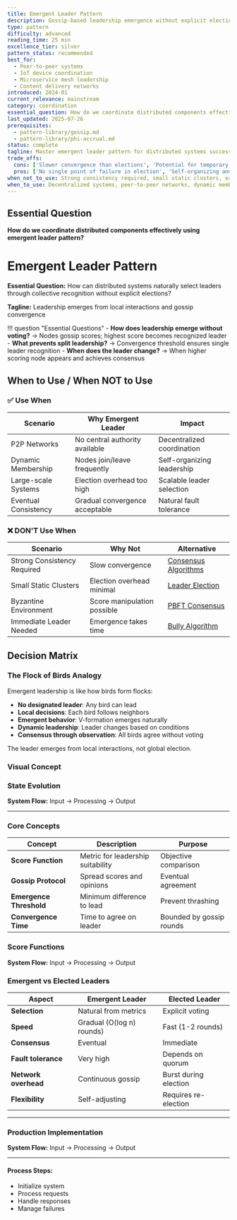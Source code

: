```yaml
---
title: Emergent Leader Pattern
description: Gossip-based leadership emergence without explicit elections in distributed systems
type: pattern
difficulty: advanced
reading_time: 25 min
excellence_tier: silver
pattern_status: recommended
best_for:
  - Peer-to-peer systems
  - IoT device coordination
  - Microservice mesh leadership
  - Content delivery networks
introduced: 2024-01
current_relevance: mainstream
category: coordination
essential_question: How do we coordinate distributed components effectively using emergent leader pattern?
last_updated: 2025-07-26
prerequisites:
  - pattern-library/gossip.md
  - pattern-library/phi-accrual.md
status: complete
tagline: Master emergent leader pattern for distributed systems success
trade_offs:
  cons: ['Slower convergence than elections', 'Potential for temporary split leadership', 'Score function design complexity', 'Network overhead for gossip']
  pros: ['No single point of failure in election', 'Self-organizing and adaptive', 'Handles dynamic membership well', 'High fault tolerance']
when_not_to_use: Strong consistency required, small static clusters, explicit leader election available
when_to_use: Decentralized systems, peer-to-peer networks, dynamic membership, eventual consistency acceptable
---
```



## Essential Question

**How do we coordinate distributed components effectively using emergent leader pattern?**


# Emergent Leader Pattern

**Essential Question:** How can distributed systems naturally select leaders through collective recognition without explicit elections?

**Tagline:** Leadership emerges from local interactions and gossip convergence

!!! question "Essential Questions"
    - **How does leadership emerge without voting?** → Nodes gossip scores; highest score becomes recognized leader
    - **What prevents split leadership?** → Convergence threshold ensures single leader recognition
    - **When does the leader change?** → When higher scoring node appears and achieves consensus

## When to Use / When NOT to Use

### ✅ Use When

| Scenario | Why Emergent Leader | Impact |
|----------|---------------------|--------|
| P2P Networks | No central authority available | Decentralized coordination |
| Dynamic Membership | Nodes join/leave frequently | Self-organizing leadership |
| Large-scale Systems | Election overhead too high | Scalable leader selection |
| Eventual Consistency | Gradual convergence acceptable | Natural fault tolerance |

### ❌ DON'T Use When

| Scenario | Why Not | Alternative |
|----------|---------|-------------|
| Strong Consistency Required | Slow convergence | [Consensus Algorithms](../coordination/consensus.md) |
| Small Static Clusters | Election overhead minimal | [Leader Election](../coordination/leader-election.md) |
| Byzantine Environment | Score manipulation possible | [PBFT Consensus](../coordination/consensus.md) |
| Immediate Leader Needed | Emergence takes time | [Bully Algorithm](../coordination/leader-election.md) |

## Decision Matrix

### The Flock of Birds Analogy

Emergent leadership is like how birds form flocks:
- **No designated leader**: Any bird can lead
- **Local decisions**: Each bird follows neighbors
- **Emergent behavior**: V-formation emerges naturally
- **Dynamic leadership**: Leader changes based on conditions
- **Consensus through observation**: All birds agree without voting

The leader emerges from local interactions, not global election.

### Visual Concept


### State Evolution

**System Flow:** Input → Processing → Output


---

### Core Concepts

| Concept | Description | Purpose |
|---------|-------------|---------|
| **Score Function** | Metric for leadership suitability | Objective comparison |
| **Gossip Protocol** | Spread scores and opinions | Eventual agreement |
| **Emergence Threshold** | Minimum difference to lead | Prevent thrashing |
| **Convergence Time** | Time to agree on leader | Bounded by gossip rounds |

### Score Functions

**System Flow:** Input → Processing → Output


### Emergent vs Elected Leaders

| Aspect | Emergent Leader | Elected Leader |
|--------|-----------------|----------------|
| **Selection** | Natural from metrics | Explicit voting |
| **Speed** | Gradual (O(log n) rounds) | Fast (1-2 rounds) |
| **Consensus** | Eventual | Immediate |
| **Fault tolerance** | Very high | Depends on quorum |
| **Network overhead** | Continuous gossip | Burst during election |
| **Flexibility** | Self-adjusting | Requires re-election |

---

### Production Implementation

**System Flow:** Input → Processing → Output


---

#### **Process Steps:**
- Initialize system
- Process requests
- Handle responses
- Manage failures

